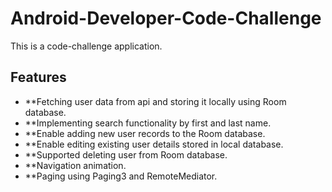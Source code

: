 # Android-Developer-Code-Challenge

This is a code-challenge application.

## Features

- **Fetching user data from api and storing it locally using Room database.
- **Implementing search functionality by first and last name.
- **Enable adding new user records to the Room database.
- **Enable editing existing user details stored in local database.
- **Supported deleting user from Room database.
- **Navigation animation.
- **Paging using Paging3 and RemoteMediator.